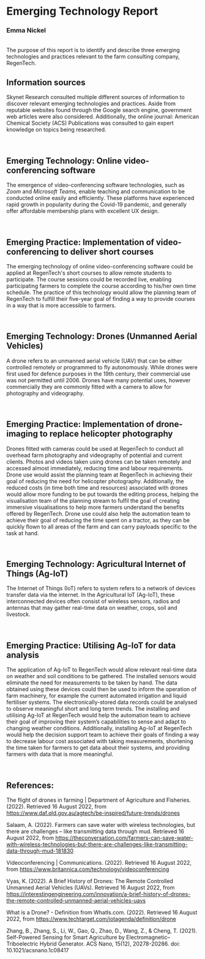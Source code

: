 # Emerging Technology Report
### Emma Nickel
<br>
The purpose of this report is to identify and describe three emerging technologies and practices relevant to the farm consulting company, RegenTech. 

<br>

## Information sources

Skynet Research consulted multiple different sources of information to discover relevant emerging technologies and practices. Aside from reputable websites found through the Google search engine, government web articles were also considered. Additionally, the online journal: American Chemical Society (ACS) Publications was consulted to gain expert knowledge on topics being researched.

<br>

## Emerging Technology: Online video-conferencing software 

The emergence of video-conferencing software technologies, such as *Zoom* and *Microsoft Teams*, enable teaching and communication to be conducted online easily and efficiently. These platforms have experienced rapid growth in popularity during the Covid-19 pandemic, and generally offer affordable membership plans with excellent UX design.

<br>

## Emerging Practice: Implementation of video-conferencing to deliver short courses

The emerging technology of online video-conferencing software could be applied at RegenTech's short courses to allow remote students to participate. The course sessions could be recorded live, enabling participating farmers to complete the course according to his/her own time schedule.
The practice of this technology would allow the planning team of RegenTech to fulfill their five-year goal of finding a way to provide courses in a way that is more accessible to farmers.

<br>

## Emerging Technology: Drones (Unmanned Aerial Vehicles)

A drone refers to an unmanned aerial vehicle (UAV) that can be either controlled remotely or programmed to fly autonomously. While drones were first used for defence purposes in the 19th century, their commercial use was not permitted until 2006. Drones have many potential uses, however commercially they are commonly fitted with a camera to allow for photography and videography.

<br>

## Emerging Practice: Implementation of drone-imaging to replace helicopter photography

Drones fitted with cameras could be used at RegenTech to conduct all overhead farm photography and videography of potential and current clients. Photos and videos taken using drones can be taken remotely and accessed almost immediately, reducing time and labour requirements. Drone use would assist the planning team at RegenTech in achieving their goal of reducing the need for helicopter photography. Additionally, the reduced costs (in time both time and resources) associated with drones would allow more funding to be put towards the editing process, helping the visualisation team of the planning stream to fulfil the goal of creating immersive visualisations to help more farmers understand the benefits offered by RegenTech. Drone use could also help the automation team to achieve their goal of reducing the time spent on a tractor, as they can be quickly flown to all areas of the farm and can carry payloads specific to the task at hand.

<br>

## Emerging Technology: Agricultural Internet of Things (Ag-IoT)

The Internet of Things (IoT) refers to system refers to a network of devices transfer data via the internet. In the Agricultural IoT (Ag-IoT), these interconnected devices often consist of wireless sensors, radios and antennas that may gather real-time data on weather, crops, soil and livestock.

<br>

## Emerging Practice: Utilising Ag-IoT for data analysis

The application of Ag-IoT to RegenTech would allow relevant real-time data on weather and soil conditions to be gathered. The installed sensors would eliminate the need for measurements to be taken by hand. The data obtained using these devices could then be used to inform the operation of farm machinery, for example the current automated irrigation and liquid fertiliser systems. The electronically-stored data records could be analysed to observe meaningful short and long term trends. The installing and utilising Ag-IoT at RegenTech would help the automation team to achieve their goal of improving their system’s capabilities to sense and adapt to changing weather conditions. Additionally, installing Ag-IoT at RegenTech would help the decision support team to achieve their goals of finding a way to decrease labour cost associated with taking measurements, shortening the time taken for farmers to get data about their systems, and providing farmers with data that is more meaningful.

<br>

## References:

The flight of drones in farming | Department of Agriculture and Fisheries. (2022). Retrieved 16 August 2022, from https://www.daf.qld.gov.au/agtech/be-inspired/future-trends/drones

Salaam, A. (2022). Farmers can save water with wireless technologies, but there are challenges – like transmitting data through mud. Retrieved 16 August 2022, from https://theconversation.com/farmers-can-save-water-with-wireless-technologies-but-there-are-challenges-like-transmitting-data-through-mud-181830

Videoconferencing | Communications. (2022). Retrieved 16 August 2022, from https://www.britannica.com/technology/videoconferencing

Vyas, K. (2022). A Brief History of Drones: The Remote Controlled Unmanned Aerial Vehicles (UAVs). Retrieved 16 August 2022, from https://interestingengineering.com/innovation/a-brief-history-of-drones-the-remote-controlled-unmanned-aerial-vehicles-uavs

What is a Drone? - Definition from WhatIs.com. (2022). Retrieved 16 August 2022, from https://www.techtarget.com/iotagenda/definition/drone

Zhang, B., Zhang, S., Li, W., Gao, Q., Zhao, D., Wang, Z., & Cheng, T. (2021). Self-Powered Sensing for Smart Agriculture by Electromagnetic–Triboelectric Hybrid Generator. ACS Nano, 15(12), 20278-20286. doi: 10.1021/acsnano.1c08417

